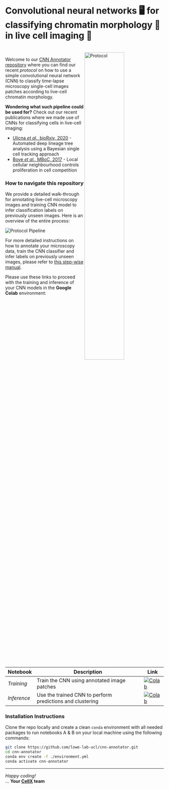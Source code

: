 # Convolutional neural networks 🖥️ for classifying chromatin morphology 🧬 in live cell imaging 🔬
<br/>

<img width="50%" align="right" alt="Protocol" src="assets/napari_annotator.png" />

Welcome to our [CNN Annotator repository](https://github.com/lowe-lab-ucl/cnn-annotator "CNN Annotator repository || Lowe Lab UCL") where you can find our recent *protocol* on how to use a simple convolutional neural network (CNN) to classify time-lapse microscopy single-cell images patches according to live-cell chromatin morphology.

**Wondering what such pipeline could be used for?** Check out our recent publications where we made use of CNNs for classifying cells in live-cell imaging:
- [Ulicna *et al.*, bioRxiv, 2020](https://www.biorxiv.org/content/10.1101/2020.09.10.276980v1.full "Automated deep lineage tree analysis using a Bayesian single cell tracking approach") - Automated deep lineage tree analysis using a Bayesian single cell tracking approach
- [Bove *et al.*, MBoC, 2017](https://www.molbiolcell.org/doi/10.1091/mbc.E17-06-0368?url_ver=Z39.88-2003&rfr_id=ori:rid:crossref.org&rfr_dat=cr_pub%20%200pubmed "Local cellular neighbourhood controls proliferation in cell competition") - Local cellular neighbourhood controls proliferation in cell competition


### How to navigate this repository

We provide a detailed walk-through for annotating live-cell microscopy images and training CNN model to infer classification labels on previously unseen images. Here is an overview of the entire process:

![Protocol Pipeline](/assets/protocol_pipeline.png)

For more detailed instructions on how to annotate your microscopy data, train the CNN classifier and infer labels on previously unseen images, please refer to [this step-wise manual](/notebooks/README.md "Protocol Methods").

Please use these links to proceed with the training and inference of your CNN models in the **Google Colab** environment:


| Notebook | Description | Link |
| --- | --- | --- |
| *Training* | Train the CNN using annotated image patches | [![Colab](https://colab.research.google.com/assets/colab-badge.svg)](https://colab.research.google.com/github/lowe-lab-ucl/cnn-annotator/blob/main/notebooks/C_CNN_Training_and_Validation.ipynb) |
| *Inference* | Use the trained CNN to perform predictions and clustering | [![Colab](https://colab.research.google.com/assets/colab-badge.svg)](https://colab.research.google.com/github/lowe-lab-ucl/cnn-annotator/blob/main/notebooks/D_CNN_Inference_and_Embedding.ipynb) |


### Installation Instructions

Clone the repo locally and create a clean `conda` environment with all needed packages to run notebooks A & B on your local machine using the following commands:

```sh
git clone https://github.com/lowe-lab-ucl/cnn-annotator.git
cd cnn-annotator
conda env create -f ./environment.yml
conda activate cnn-annotator
```
---

*Happy coding!* <br/>
... **Your [CellX](http://lowe.cs.ucl.ac.uk/cellx.html "Lowe Lab UCL") team**
